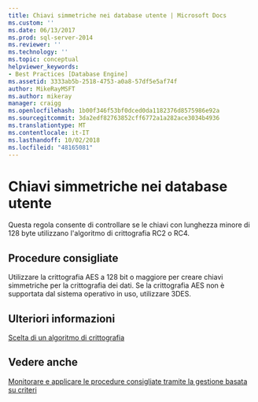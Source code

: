 ```yaml
---
title: Chiavi simmetriche nei database utente | Microsoft Docs
ms.custom: ''
ms.date: 06/13/2017
ms.prod: sql-server-2014
ms.reviewer: ''
ms.technology: ''
ms.topic: conceptual
helpviewer_keywords:
- Best Practices [Database Engine]
ms.assetid: 3333ab5b-2518-4753-a0a8-57df5e5af74f
author: MikeRayMSFT
ms.author: mikeray
manager: craigg
ms.openlocfilehash: 1b00f346f53bf0dced0da1182376d8575986e92a
ms.sourcegitcommit: 3da2edf82763852cff6772a1a282ace3034b4936
ms.translationtype: MT
ms.contentlocale: it-IT
ms.lasthandoff: 10/02/2018
ms.locfileid: "48165081"
---
```

# <a name="symmetric-keys-on-user-databases"></a>Chiavi simmetriche nei database utente
  Questa regola consente di controllare se le chiavi con lunghezza minore di 128 byte utilizzano l'algoritmo di crittografia RC2 o RC4.  
  
## <a name="best-practices-recommendations"></a>Procedure consigliate  
 Utilizzare la crittografia AES a 128 bit o maggiore per creare chiavi simmetriche per la crittografia dei dati. Se la crittografia AES non è supportata dal sistema operativo in uso, utilizzare 3DES.  
  
## <a name="for-more-information"></a>Ulteriori informazioni  
 [Scelta di un algoritmo di crittografia](../security/encryption/choose-an-encryption-algorithm.md)  
  
## <a name="see-also"></a>Vedere anche  
 [Monitorare e applicare le procedure consigliate tramite la gestione basata su criteri](monitor-and-enforce-best-practices-by-using-policy-based-management.md)  
  
  
